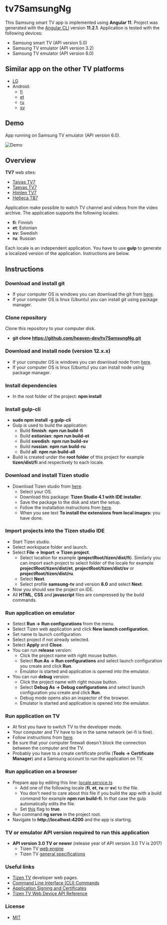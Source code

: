 # tv7SamsungNg

This Samsung smart TV app is implemented using __Angular 11__. Project was generated with the [Angular CLI](https://cli.angular.io/) version __11.2.1__. Application is tested with the following devices:
  - Samsung smart TV (API version 5.0)
  - Samsung TV emulator (API version 3.2)
  - Samsung TV emulator (API version 6.0)

## Similar app on the other TV platforms
  - [LG](https://github.com/heaven-dev/tv7LgSpa)
  - Android:
    - [fi](https://github.com/heaven-dev/taivasTv7Android)
    - [et](https://github.com/heaven-dev/taevasTv7Android)
    - [ru](https://github.com/heaven-dev/nebesaTv7Android)
    - [sv](https://github.com/heaven-dev/himlenTv7Android)

## Demo

App running on Samsung TV emulator (API version 6.0).

![Demo](https://github.com/heaven-dev/demo/blob/main/demo/demo.gif)

## Overview

__TV7__ web sites:
  - [Taivas TV7](https://www.tv7.fi/)
  - [Taevas TV7](https://www.tv7.ee/)
  - [Himlen TV7](https://www.himlentv7.se/)
  - [Небеса ТВ7](https://www.nebesatv7.com/)

Application make possible to watch TV channel and videos from the video archive. The application supports the following locales:
  - __fi__: Finnish
  - __et__: Estonian
  - __sv__: Swedish
  - __ru__: Russian

Each locale is an independent application. You have to use __gulp__ to generate a localized version of the application. Instructions are below.

## Instructions

### Download and install git
  - If your computer OS is windows you can download the git from [here](https://git-scm.com/download/win).
  - If your computer OS is linux (Ubuntu) you can install git using package manager.

### Clone repository
Clone this repository to your computer disk.
  - __git clone https://github.com/heaven-dev/tv7SamsungNg.git__

### Download and install node (version 12.x.x)
  - If your computer OS is windows you can download node from [here](https://nodejs.org/en/download/).
  - If your computer OS is linux (Ubuntu) you can install node using package manager.

### Install dependencies
  - In the root folder of the project: __npm install__

### Install gulp-cli
  - __sudo npm install -g gulp-cli__
  - Gulp is used to build the application:
    - Build __finnish__: __npm run build-fi__
    - Build __estionian__: __npm run build-et__
    - Build __swedish__: __npm run build-sv__
    - Build __russian__: __npm run build-ru__
    - Build __all__: __npm run build-all__
  - Build is created under the __root folder__ of this project for example __tizen/dist/fi__ and respectively to each locale.
      
### Download and install Tizen studio
  - Download Tizen studio from [here](https://developer.tizen.org/development/tizen-studio/download).
    - Select your OS.
    - Download this package: __Tizen Studio 4.1 with IDE installer__.
    - Save the package to the disk and start the setup.
    - Follow the installation instructions from [here](https://developer.samsung.com/smarttv/develop/getting-started/setting-up-sdk/installing-tv-sdk.html).
    - When you see text __To install the extensions from local images:__ you have done.

### Import projects into the Tizen studio IDE
  - Start Tizen studio.
  - Select workspace folder and launch.
  - Select __File -> Import -> Tizen project__.
    - Select location for example (__projectRoot/tizen/dist/fi__). Similarly you can import each project to select folder of the locale for example __projectRoot/tizen/dist/et__, __projectRoot/tizen/dist/sv__ or __projectRoot/tizen/dist/ru__.
    - Select __Next__.
    - Select profile __samsung-tv__ and version __6.0__ and select __Next__.
  - Now you should see the project on IDE.
  - All __HTML__, __CSS__ and __javascript__ files are compressed by the build commands.

### Run application on emulator
  - Select __Run -> Run configurations__ from the menu.
  - Select Tizen web application and click __New launch configuration__.
  - Set name to launch configuration.
  - Select project if not already selected.
  - Select __Apply__ and __Close__.
  - You can run __release__ version:
    - Click the project name with right mouse button.
    - Select __Run As -> Run configurations__ and select launch configuration you create and click __Run__.
    - Emulator is started and application is opened into the emulator.
  - You can run __debug__ version:
    - Click the project name with right mouse button.
    - Select __Debug As -> Debug configurations__ and select launch configuration you create and click __Run__.
    - Debug mode opens also an inspector of the browser.
    - Emulator is started and application is opened into the emulator.

### Run application on TV
  - At first you have to switch TV to the developer mode.
  - Your computer and TV have to be in the same network (wi-fi is fine).
  - Follow instructions from [here](https://developer.samsung.com/smarttv/develop/getting-started/using-sdk/tv-device.html).
  - Be sure that your computer firewall doesn't block the connection between the computer and the TV.
  - Probably you have to a create certificate profile (__Tools -> Certificate Manager__) and a Samsung account to run the application on TV.

### Run application on a browser
  - Prepare app by editing this line: [locale.service.ts](https://github.com/heaven-dev/tv7SamsungNg/blob/main/src/app/services/locale.service.ts#L7)
    - Add one of the following locale (__fi__, __et__, __ru__ or __sv__) to the file.
    - You don't need to care about this file if you build the app with a build command for example __npm run build-fi__. In that case the gulp automatically edits the file.
    - Set [this](https://github.com/heaven-dev/tv7SamsungNg/blob/main/src/app/helpers/constants.ts#L1) flag to __true__.
  - Run command __ng serve__ in the project root.
  - Navigate to __http://localhost:4200__ and the app is starting.

### TV or emulator API version required to run this application 
  - __API version 3.0 TV or newer__ (release year of API version 3.0 TV is 2017)
    - Tizen TV [web engine](https://developer.samsung.com/smarttv/develop/specifications/web-engine-specifications.html)
    - Tizen TV [general specifications](https://developer.samsung.com/smarttv/develop/specifications/general-specifications.html)

### Useful links
  - [Tizen TV](https://developer.tizen.org/tizen/tv) developer web pages.
  - [Command Line Interface (CLI) Commands](https://developer.tizen.org/development/tizen-studio/web-tools/cli)
  - [Application Signing and Certificates](https://docs.tizen.org/application/web/tutorials/sign-certificate/)
  - [Tizen TV Web Device API Reference](https://docs.tizen.org/application/web/api/latest/device_api/tv/index.html)

### License
 - [MIT](https://github.com/heaven-dev/tv7SamsungNg/blob/master/LICENSE.md)
